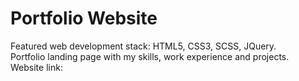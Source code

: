 # Portfolio Website
Featured web development stack: HTML5, CSS3, SCSS, JQuery.<br>
Portfolio landing page with my skills, work experience and projects.<br>
Website link: